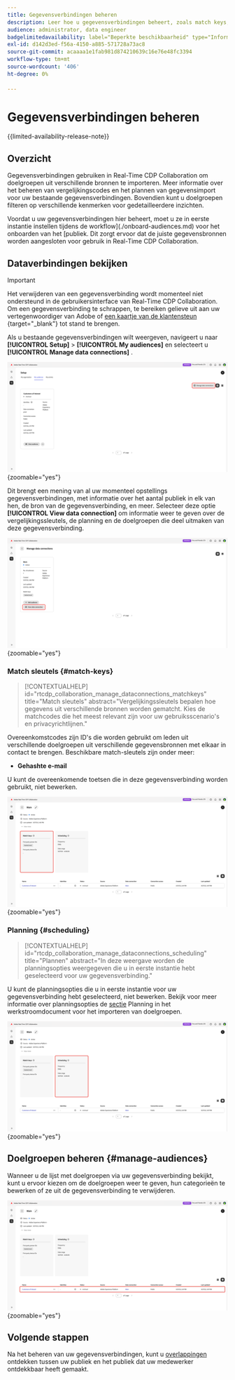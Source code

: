 ```yaml
---
title: Gegevensverbindingen beheren
description: Leer hoe u gegevensverbindingen beheert, zoals match keys, planning, use cases en publiekfiltering in Real-Time CDP Collaboration
audience: administrator, data engineer
badgelimitedavailability: label="Beperkte beschikbaarheid" type="Informative" url="https://helpx.adobe.com/legal/product-descriptions/real-time-customer-data-platform-collaboration.html newtab=true"
exl-id: d142d3ed-f56a-4150-a885-571728a73ac8
source-git-commit: acaaaa1e1fab981d874210639c16e76e48fc3394
workflow-type: tm+mt
source-wordcount: '406'
ht-degree: 0%

---
```


# Gegevensverbindingen beheren

{{limited-availability-release-note}}

## Overzicht

Gegevensverbindingen gebruiken in Real-Time CDP Collaboration om doelgroepen uit verschillende bronnen te importeren. Meer informatie over het beheren van vergelijkingscodes en het plannen van gegevensimport voor uw bestaande gegevensverbindingen. Bovendien kunt u doelgroepen filteren op verschillende kenmerken voor gedetailleerdere inzichten.

Voordat u uw gegevensverbindingen hier beheert, moet u ze in eerste instantie instellen tijdens de workflow](./onboard-audiences.md) voor het onboarden van het [publiek. Dit zorgt ervoor dat de juiste gegevensbronnen worden aangesloten voor gebruik in Real-Time CDP Collaboration.

## Dataverbindingen bekijken

>[!IMPORTANT]
>
>Het verwijderen van een gegevensverbinding wordt momenteel niet ondersteund in de gebruikersinterface van Real-Time CDP Collaboration. Om een gegevensverbinding te schrappen, te bereiken gelieve uit aan uw vertegenwoordiger van Adobe of [ een kaartje van de klantensteun ](https://experienceleague.adobe.com/home?lang=en&amp;support-tab=open-ticket#support){target="_blank"} tot stand te brengen.

Als u bestaande gegevensverbindingen wilt weergeven, navigeert u naar **[!UICONTROL Setup]** > **[!UICONTROL My audiences]** en selecteert u **[!UICONTROL Manage data connections]** .

![ de werkruimte van de Opstelling met Manage benadrukte gegevensverbindingen.](/help/assets/setup/manage-data-connection/manage-data-connection-highlighted.png){zoomable="yes"}

Dit brengt een mening van al uw momenteel opstellings gegevensverbindingen, met informatie over het aantal publiek in elk van hen, de bron van de gegevensverbinding, en meer. Selecteer deze optie **[!UICONTROL View data connection]** om informatie weer te geven over de vergelijkingssleutels, de planning en de doelgroepen die deel uitmaken van deze gegevensverbinding.

![Werkruimte voor gegevensverbindingen beheren met een verbinding Gegevensverbindingen weergeven gemarkeerd. ](/help/assets/setup/manage-data-connection/view-data-connection-highlighted.png){zoomable="yes"}

### Match sleutels {#match-keys}

>[!CONTEXTUALHELP]
>id="rtcdp_collaboration_manage_dataconnections_matchkeys"
>title="Match sleutels"
>abstract="Vergelijkingssleutels bepalen hoe gegevens uit verschillende bronnen worden gematcht. Kies de matchcodes die het meest relevant zijn voor uw gebruiksscenario&#39;s en privacyrichtlijnen."

Overeenkomstcodes zijn ID&#39;s die worden gebruikt om leden uit verschillende doelgroepen uit verschillende gegevensbronnen met elkaar in contact te brengen. Beschikbare match-sleutels zijn onder meer:

- **Gehashte e-mail**

U kunt de overeenkomende toetsen die in deze gegevensverbinding worden gebruikt, niet bewerken.

![ de werkruimte van de gegevensverbindingen van A met de benadrukt de sleutelensectie van de Gelijke.](/help/assets/setup/manage-data-connection/view-data-connection-match-keys.png){zoomable="yes"}

### Planning {#scheduling}

>[!CONTEXTUALHELP]
>id="rtcdp_collaboration_manage_dataconnections_scheduling"
>title="Plannen"
>abstract="In deze weergave worden de planningsopties weergegeven die u in eerste instantie hebt geselecteerd voor uw gegevensverbinding."

U kunt de planningsopties die u in eerste instantie voor uw gegevensverbinding hebt geselecteerd, niet bewerken. Bekijk voor meer informatie over planningsopties de [sectie](/help/guide/setup/onboard-audiences.md#schedule) Planning in het werkstroomdocument voor het importeren van doelgroepen.

![Een werkruimte voor gegevensverbindingen waarin de sectie Planning is gemarkeerd.](/help/assets/setup/manage-data-connection/view-data-connection-scheduling.png){zoomable="yes"}

## Doelgroepen beheren {#manage-audiences}

Wanneer u de lijst met doelgroepen via uw gegevensverbinding bekijkt, kunt u ervoor kiezen om de doelgroepen weer te geven, hun categorieën te bewerken of ze uit de gegevensverbinding te verwijderen.

![Een werkruimte voor gegevensverbindingen met de doelgroepen gemarkeerd.](/help/assets/setup/manage-data-connection/view-data-connection-manage-audiences.png){zoomable="yes"}

## Volgende stappen

Na het beheren van uw gegevensverbindingen, kunt u [ overlappingen ](/help/guide/collaborate/discover.md) ontdekken tussen uw publiek en het publiek dat uw medewerker ontdekkbaar heeft gemaakt.
